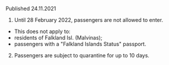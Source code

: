 Published 24.11.2021
1. Until 28 February 2022, passengers are not allowed to enter.
- This does not apply to:
- residents of Falkland Isl. (Malvinas);
- passengers with a "Falkland Islands Status" passport.
2. Passengers are subject to quarantine for up to 10 days.